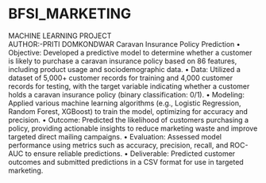 # BFSI_MARKETING
MACHINE LEARNING PROJECT
<br>
AUTHOR:-PRITI DOMKONDWAR
Caravan Insurance Policy Prediction 
•	Objective: Developed a predictive model to determine whether a customer is likely to purchase a caravan insurance policy based on 86 features, including product usage and sociodemographic data.
•	Data: Utilized a dataset of 5,000+ customer records for training and 4,000 customer records for testing, with the target variable indicating whether a customer holds a caravan insurance policy (binary classification: 0/1).
•	Modeling: Applied various machine learning algorithms (e.g., Logistic Regression, Random Forest, XGBoost) to train the model, optimizing for accuracy and precision.
•	Outcome: Predicted the likelihood of customers purchasing a policy, providing actionable insights to reduce marketing waste and improve targeted direct mailing campaigns.
•	Evaluation: Assessed model performance using metrics such as accuracy, precision, recall, and ROC-AUC to ensure reliable predictions.
•	Deliverable: Predicted customer outcomes and submitted predictions in a CSV format for use in targeted marketing.

